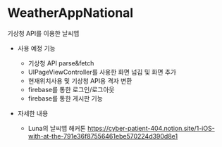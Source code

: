 # WeatherAppNational
기상청 API를 이용한 날씨앱

* 사용 예정 기능
  * 기상청 API parse&fetch
  * UIPageViewController를 사용한 화면 넘김 및 화면 추가
  * 현재위치사용 및 기상청 API용 격자 변환
  * firebase를 통한 로그인/로그아웃
  * firebase를 통한 게시판 기능


* 자세한 내용
  * Luna의 날씨앱 해커톤 
  https://cyber-patient-404.notion.site/1-iOS-with-at-the-791e36f87556461ebe570224d390d8e1
